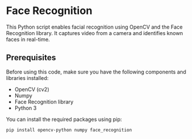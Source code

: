 # Face Recognition 

This Python script enables facial recognition using OpenCV and the Face Recognition library. It captures video from a camera and identifies known faces in real-time.

## Prerequisites

Before using this code, make sure you have the following components and libraries installed:

- OpenCV (cv2)
- Numpy
- Face Recognition library
- Python 3

You can install the required packages using pip:

```bash
pip install opencv-python numpy face_recognition
